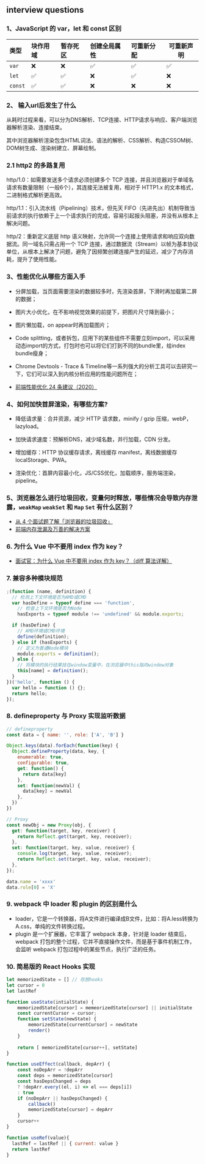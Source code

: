 ## interview questions

### 1、JavaScript 的 var，let 和 const 区别

| 类型			|块作用域 	| 暂存死区 			| 创建全局属性 | 可重新分配 | 可重新声明|
| :------- | :------- | :----------- | :--------- | :--------- | ---- |
| `var`    | ❌        | ❌            | ✅          | ✅          | ✅    |
| `let`    | ✅        | ✅            | ❌          | ✅          | ❌    |
| `const`  | ✅        | ✅            | ❌          | ❌          | ❌    |

### 2、 输入url后发生了什么

从耗时过程来看，可以分为DNS解析、TCP连接、HTTP请求与响应、客户端浏览器解析渲染、连接结束。

其中浏览器解析渲染包含HTML词法、语法的解析、CSS解析、构造CSSOM树、DOM树生成、渲染树建立、屏幕绘制。

### 2.1 http2 的多路复用

http/1.0：如需要发送多个请求必须创建多个 TCP 连接，并且浏览器对于单域名请求有数量限制（一般6个），其连接无法被复用，相对于 HTTP1.x 的文本格式，二进制格式解析更高效。

http/1.1：引入流水线（Pipelining）技术，但先天 FIFO（先进先出）机制导致当前请求的执行依赖于上一个请求执行的完成，容易引起报头阻塞，并没有从根本上解决问题。

http/2：重新定义底层 http 语义映射，允许同一个连接上使用请求和响应双向数据流。同一域名只需占用一个 TCP 连接，通过数据流（Stream）以帧为基本协议单位，从根本上解决了问题，避免了因频繁创建连接产生的延迟，减少了内存消耗，提升了使用性能。

### 3、性能优化从哪些方面入手

- 分屏加载，当页面需要渲染的数据较多时，先渲染首屏，下滑时再加载第二屏的数据；
- 图片大小优化，在不影响视觉效果的前提下，把图片尺寸降到最小；
- 图片懒加载，on appear时再加载图片；
- Code splitting，或者拆包，应用下的某些组件不需要立刻import，可以采用动态import的方式，打包时也可以将它们打到不同的bundle里，给index bundle瘦身；
- Chrome Devtools - Trace & Timeline等一系列强大的分析工具可以去研究一下，它们可以深入到内核分析应用的性能问题所在；

- [前端性能优化 24 条建议（2020）](https://juejin.cn/post/6892994632968306702)

### 4、如何加快首屏渲染，有哪些方案?

- 降低请求量：合并资源，减少 HTTP 请求数，minify / gzip 压缩，webP，lazyload。

- 加快请求速度：预解析DNS，减少域名数，并行加载，CDN 分发。

- 增加缓存：HTTP 协议缓存请求，离线缓存 manifest，离线数据缓存 localStorage、PWA。

- 渲染优化：首屏内容最小化，JS/CSS优化，加载顺序，服务端渲染，pipeline。

### 5、浏览器怎么进行垃圾回收，变量何时释放，哪些情况会导致内存泄露，`weakMap` `weakSet` 和 `Map` `Set` 有什么区别？

- [从 4 个面试题了解「浏览器的垃圾回收」](https://juejin.cn/post/6861967094318284814#heading-0)
- [前端内存泄漏及万善的解决方案](https://juejin.cn/post/6914092198170460168)

### 6. 为什么 Vue 中不要用 index 作为 key？

- [面试官：为什么 Vue 中不要用 index 作为 key？（diff 算法详解）](https://mp.weixin.qq.com/s/DRIYDutR2BcKzMs5CkycQg)

### 7. 兼容多种模块规范

```js
;(function (name, definition) {
  // 检测上下文环境是否为AMD或CMD
  var hasDefine = typeof define === 'function',
    // 检查上下文环境是否为Node
    hasExports = typeof module !== 'undefined' && module.exports;

  if (hasDefine) {
    // AMD环境或CMD环境
    define(definition);
  } else if (hasExports) {
    // 定义为普通Node模块
    module.exports = definition();
  } else {
    // 将模块的执行结果挂在window变量中，在浏览器中this指向window对象
    this[name] = definition();
  }
})('hello', function () {
  var hello = function () {};
  return hello;
});
```

### 8. defineproperty 与 Proxy 实现监听数据

```js
// defineproperty 
const data = { name: '', role: ['A', 'B'] }

Object.keys(data).forEach(function(key) {
  Object.defineProperty(data, key, {
    enumerable: true,
    configurable: true,
    get: function() {
      return data[key]
    },
    set: function(newVal) {
      data[key] = newVal
    },
  })
})

// Proxy
const newObj = new Proxy(obj, {
  get: function(target, key, receiver) {
    return Reflect.get(target, key, receiver);
  },
  set: function(target, key, value, receiver) {
    console.log(target, key, value, receiver);
    return Reflect.set(target, key, value, receiver);
  },
});

data.name = 'xxxx'
data.role[0] = 'X'
```

### 9. webpack 中 loader 和 plugin 的区别是什么

- loader，它是一个转换器，将A文件进行编译成B文件，比如：将A.less转换为A.css，单纯的文件转换过程。
- plugin 是一个扩展器，它丰富了 webpack 本身，针对是 loader 结束后，webpack 打包的整个过程，它并不直接操作文件，而是基于事件机制工作，会监听 webpack 打包过程中的某些节点，执行广泛的任务。

### 10. 简易版的 React Hooks 实现

```js
let memorizedState = [] // 存放hooks
let cursor = 0
let lastRef

function useState(intialState) {
    memorizedState[cursor] = memeorizedState[cursor] || initialState
    const currentCursor = cursor;
    function setState(newState) {
        memorizedState[currentCursor] = newState
        render()
    }
    
    return [ memorizedState[cursor++], setState]
}

function useEffect(callback, depArr) {
    const noDepArr = !depArr
    const deps = memorizedState[cursor]
    const hasDepsChanged = deps
    ? !depArr.every((el, i) => el === deps[i])
    : true
    if (noDepArr || hasDepsChanged) {
        callback()
        memorizedState[cursor] = depArr
    }
    cursor++
}

function useRef(value){   
  lastRef = lastRef || { current: value }   
  return lastRef 
}
```

